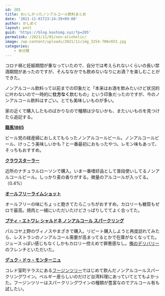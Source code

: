 ```yaml
---
id: 285
title: おいしかったノンアルコール飲料まとめ
date: '2021-11-01T23:24:39+09:00'
author: かしめぐ
layout: post
guid: 'https://blog.kashimg.xyz/?p=285'
permalink: /2021/11/01/non-alcoholic/
image: /wp-content/uploads/2021/11/img_3254-700x933.jpg
categories:
    - 未分類
---
```


コロナ禍と妊娠期間が重なっていたので、自分では考えられないくらいの長い禁酒期間があったのですが、そんななかでも飲めないなりにお酒？を楽しむことができた。

ノンアルコール飲料って以前までの印象だと「本来はお酒を飲みたいけど状況的に叶わないので一時的に**仕方なく**飲むもの」という印象だったのですが、今のノンアルコール飲料はすごい。とても美味しいものが多い。

家の近くで購入したものばかりなので種類は少ないかも、またいいものを見つけたら追記する。

**[龍馬1865](https://www.amazon.co.jp/dp/B01LY3LF99/)**

ビール党の経産婦におしえてもらったノンアルコールビール。ノンアルコールビール、けっこう美味しいかも？と一番最初におもったやつ。レモン味もあって、そっちもおすすめ。

**[クラウスターラー](https://www.amazon.co.jp/dp/B089QCK7DB/)**

近所のナチュラルローソンで購入。いま一番嗜好品として普段使いしてるノンアルコールビール。しっかり麦の香りがする。微量のアルコールが入ってる。（0.4%）

**[オールフリーライムショット](https://www.amazon.co.jp/dp/B07DCS249N/)**

オールフリーの味にちょっと飽きてたらこっちがおすすめ。カロリーも糖質もゼロで最高。焼肉と一緒にいただいたけどさっぱりしててよく合ってた。

**[プティ・エトワレ シャルドネ ノンアルコール スパークリング](https://www.v-yamazaki.co.jp/shop/g/gF96-01/)**

パルコヤ上野のヴィノスやまざきで購入。リピート購入しようと再度訪れてみたら、レストランのノンアルコール需要が高まってるとかで在庫がなくなってた。ジュースっぽい感じもなくしかもカロリー控えめで罪悪感なし。[俺のデリバリー](https://orenodeli.com/)のフレンチといただいた。

**[デュク・ドゥ・モンターニュ](https://www.amazon.co.jp/dp/B003M25V0C/)**

コレド室町テラスにある[フージンツリー](https://fujintree.jp/)ではじめて飲んだノンアルコールスパークリングワイン。ベルギー産らしいのだけど台湾料理にあっていてとてもよかった。フージンツリーはスパークリングワインの種類が豊富なのでアルコール有も試したい。